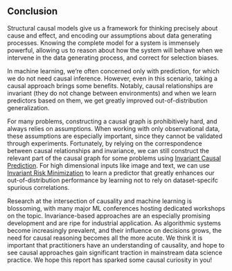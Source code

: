## Conclusion

Structural causal models give us a framework for thinking precisely about cause and effect, and encoding our assumptions about data generating processes. Knowing the complete model for a system is immensely powerful, allowing us to reason about how the system will behave when we intervene in the data generating process, and correct for selection biases.

In machine learning, we’re often concerned only with prediction, for which we do not need causal inference. However, even in this scenario, taking a causal approach brings some benefits. Notably, causal relationships are invariant (they do not change between environments) and when we learn predictors based on them, we get greatly improved out-of-distribution generalization.

For many problems, constructing a causal graph is prohibitively hard, and always relies on assumptions. When working with only observational data, these assumptions are especially important, since they cannot be validated through experiments. Fortunately, by relying on the correspondence between causal relationships and invariance, we can still construct the relevant part of the causal graph for some problems using [Invariant Causal Prediction](#invariant-causal-prediction). For high dimensional inputs like image and text, we can use [Invariant Risk Minimization](#invariant-risk-minimization) to learn a predictor that greatly enhances our out-of-distribution performance by learning not to rely on dataset-specifc spurious correlations.

Research at the intersection of causality and machine learning is blossoming, with many major ML conferences hosting dedicated workshops on the topic. Invariance-based approaches are an especially promising development and are ripe for industrial application. As algorithmic systems become increasingly prevalent, and their influence on decisions grows, the need for causal reasoning becomes all the more acute. We think it is important that practitioners have an understanding of causality, and hope to see causal approaches gain significant traction in mainstream data science practice. We hope this report has sparked some causal curiosity in you!

